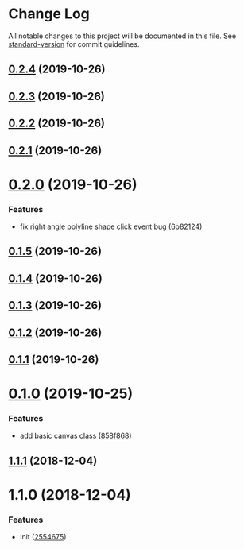 # Change Log

All notable changes to this project will be documented in this file. See [standard-version](https://github.com/conventional-changelog/standard-version) for commit guidelines.

<a name="0.2.4"></a>
## [0.2.4](https://github.com/xiaomingplus/npm-typescript-boilerplate/compare/v0.2.3...v0.2.4) (2019-10-26)



<a name="0.2.3"></a>
## [0.2.3](https://github.com/xiaomingplus/npm-typescript-boilerplate/compare/v0.2.2...v0.2.3) (2019-10-26)



<a name="0.2.2"></a>
## [0.2.2](https://github.com/xiaomingplus/npm-typescript-boilerplate/compare/v0.2.1...v0.2.2) (2019-10-26)



<a name="0.2.1"></a>
## [0.2.1](https://github.com/xiaomingplus/npm-typescript-boilerplate/compare/v0.2.0...v0.2.1) (2019-10-26)



<a name="0.2.0"></a>
# [0.2.0](https://github.com/xiaomingplus/npm-typescript-boilerplate/compare/v0.1.5...v0.2.0) (2019-10-26)


### Features

* fix right angle polyline shape click event bug ([6b82124](https://github.com/xiaomingplus/npm-typescript-boilerplate/commit/6b82124))



<a name="0.1.5"></a>
## [0.1.5](https://github.com/xiaomingplus/npm-typescript-boilerplate/compare/v0.1.4...v0.1.5) (2019-10-26)



<a name="0.1.4"></a>
## [0.1.4](https://github.com/xiaomingplus/npm-typescript-boilerplate/compare/v0.1.3...v0.1.4) (2019-10-26)



<a name="0.1.3"></a>
## [0.1.3](https://github.com/xiaomingplus/npm-typescript-boilerplate/compare/v0.1.2...v0.1.3) (2019-10-26)



<a name="0.1.2"></a>
## [0.1.2](https://github.com/xiaomingplus/npm-typescript-boilerplate/compare/v0.1.0...v0.1.2) (2019-10-26)



<a name="0.1.1"></a>
## [0.1.1](https://github.com/xiaomingplus/npm-typescript-boilerplate/compare/v0.1.0...v0.1.1) (2019-10-26)



<a name="0.1.0"></a>
# [0.1.0](https://github.com/xiaomingplus/npm-typescript-boilerplate/compare/v1.1.1...v0.1.0) (2019-10-25)


### Features

* add basic canvas class ([858f868](https://github.com/xiaomingplus/npm-typescript-boilerplate/commit/858f868))



<a name="1.1.1"></a>
## [1.1.1](https://github.com/xiaomingplus/npm-typescript-boilerplate/compare/v1.1.0...v1.1.1) (2018-12-04)



<a name="1.1.0"></a>
# 1.1.0 (2018-12-04)


### Features

* init ([2554675](https://github.com/xiaomingplus/npm-typescript-boilerplate/commit/2554675))
